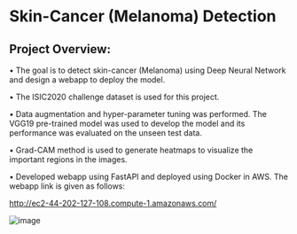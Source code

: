 # Skin-Cancer (Melanoma) Detection
## Project Overview:

•	The goal is to detect skin-cancer (Melanoma) using Deep Neural Network and design a webapp to deploy the model.

•	The ISIC2020 challenge dataset is used for this project.

•	Data augmentation and hyper-parameter tuning was performed. The VGG19 pre-trained model was used to develop the model and its performance was evaluated on the unseen test data.

•	Grad-CAM method is used to generate heatmaps to visualize the important regions in the images.

•	Developed webapp using FastAPI and deployed using Docker in AWS. The webapp link is given as follows:

http://ec2-44-202-127-108.compute-1.amazonaws.com/

![image](https://user-images.githubusercontent.com/69506031/158002762-28527642-8a80-4aca-b61b-d084da74722f.png)

